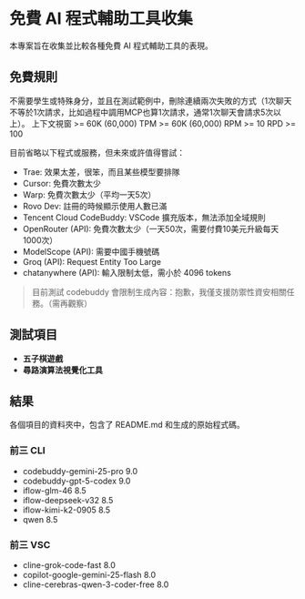 # 免費 AI 程式輔助工具收集
本專案旨在收集並比較各種免費 AI 程式輔助工具的表現。

## 免費規則
不需要學生或特殊身分，並且在測試範例中，刪除連續兩次失敗的方式（1次聊天不等於1次請求，比如過程中調用MCP也算1次請求，通常1次聊天會請求5次以上）。
上下文視窗 >= 60K (60,000)
TPM >= 60K (60,000)
RPM >= 10
RPD >= 100

目前省略以下程式或服務，但未來或許值得嘗試：
- Trae: 效果太差，很笨，而且某些模型要排隊
- Cursor: 免費次數太少
- Warp: 免費次數太少（平均一天5次）
- Rovo Dev: 註冊的時候顯示使用人數已滿
- Tencent Cloud CodeBuddy: VSCode 擴充版本，無法添加全域規則
- OpenRouter (API): 免費次數太少（一天50次，需要付費10美元升級每天1000次）
- ModelScope (API): 需要中國手機號碼
- Groq (API): Request Entity Too Large
- chatanywhere (API): 輸入限制太低，需小於 4096 tokens

> 目前測試 codebuddy 會限制生成內容：抱歉，我僅支援防禦性資安相關任務。（需再觀察）

## 測試項目
- **五子棋遊戲** 
- **尋路演算法視覺化工具**

## 結果
各個項目的資料夾中，包含了 README.md 和生成的原始程式碼。

### 前三 CLI
- codebuddy-gemini-25-pro 9.0
- codebuddy-gpt-5-codex 9.0
- iflow-glm-46 8.5
- iflow-deepseek-v32 8.5
- iflow-kimi-k2-0905 8.5
- qwen 8.5

### 前三 VSC
- cline-grok-code-fast 8.0
- copilot-google-gemini-25-flash 8.0
- cline-cerebras-qwen-3-coder-free 8.0